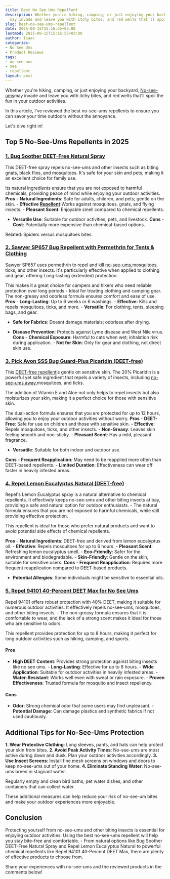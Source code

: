```yaml
---
title: Best No See Ums Repellent
description: Whether you're hiking, camping, or just enjoying your backyard, No-see-ums
  may invade and leave you with itchy bites, and red welts that'll spoil the fun in...
slug: best-no-see-ums-repellent
date: 2025-08-15T15:16:55+03:00
lastmod: 2025-08-15T15:16:55+03:00
author: Isaac
categories:
- No See Ums
- Product Reviews
tags:
- no-see-ums
- see
- repellent
layout: post
---
```

Whether you're hiking, camping, or just enjoying your backyard, [No-see-ums](https://en.wikipedia.org/wiki/Ceratopogonidae)may invade and leave you with itchy bites, and red welts that'll spoil the fun in your outdoor activities.

In this article, I've reviewed the best no-see-ums repellents to ensure you can savor your time outdoors without the annoyance.

Let's dive right in!

##  Top 5 No-See-Ums Repellents in 2025

###  [1. Bug Soother DEET-Free Natural Spray](https://www.amazon.com/dp/B072Z2CW3L?&linkCode=ll1&tag=p-policy-20&linkId=acba6c2788e48e4707cc28952ebb3536&language=en_US&ref_=as_li_ss_tl)

This DEET-free spray repels no-see-ums and other insects such as biting gnats, black flies, and mosquitoes. It's safe for your skin and pets, making it an excellent choice for family use.

Its natural ingredients ensure that you are not exposed to harmful chemicals, providing peace of mind while enjoying your outdoor activities. **Pros** - **Natural Ingredients**: Safe for adults, children, and pets; gentle on the skin. - **Effective [Repellent](https://pestpolicy.com/best-gnat-repellent/)**:Works against mosquitoes, gnats, and flying insects. - **Pleasant Scent**: Enjoyable smell compared to chemical repellents.

- **Versatile Use**: Suitable for outdoor activities, pets, and livestock. **Cons** - **Cost**: Potentially more expensive than chemical-based options.

Related: Spiders versus mosquitoes bites.

###  [2. Sawyer SP657 Bug Repellent with Permethrin for Tents & Clothing](https://www.amazon.com/dp/B001ANQVYU?th=1&linkCode=ll1&tag=p-policy-20&linkId=43e263c2ba5eea075dd08b47ea74ae4f&language=en_US&ref_=as_li_ss_tl)

Sawyer SP657 uses permethrin to repel and kill [no-see-ums](https://pestpolicy.com/natural-repellants-for-no-see-ums/),mosquitoes, ticks, and other insects. It's particularly effective when applied to clothing and gear, offering Long-lasting (extended) protection.

This makes it a great choice for campers and hikers who need reliable protection over long periods - Ideal for treating clothing and camping gear. The non-greasy and odorless formula ensures comfort and ease of use. **Pros** - **Long-Lasting**: Up to 6 weeks or 6 washings. - **Effective**: Kills and repels mosquitoes, ticks, and more. - **Versatile**: For clothing, tents, sleeping bags, and gear.

- **Safe for Fabrics**: Doesnt damage materials; odorless after drying.

- **Disease Prevention**: Protects against Lyme disease and West Nile virus. **Cons** - **Chemical Exposure**: Harmful to cats when wet; inhalation risk during application. - **Not for Skin**: Only for gear and clothing, not direct skin use.

###  [3. Pick Avon SSS Bug Guard-Plus Picaridin (DEET-free)](https://www.amazon.com/dp/B007WFRX6A?&linkCode=ll1&tag=p-policy-20&linkId=c1eb1ff1a6f560eba60bc161590deb6f&language=en_US&ref_=as_li_ss_tl)

This [DEET-free repellent](https://www.ncbi.nlm.nih.gov/pmc/articles/PMC4173961/)is gentle on sensitive skin. The 20% Picaridin is a powerful yet safe ingredient that repels a variety of insects, including [no-see-ums away](https://pestpolicy.com/how-to-get-rid-of-no-see-ums/),mosquitoes, and ticks.

The addition of Vitamin E and Aloe not only helps to repel insects but also moisturizes your skin, making it a perfect choice for those with sensitive skin.

The dual-action formula ensures that you are protected for up to 12 hours, allowing you to enjoy your outdoor activities without worry. **Pros** - **DEET-Free**: Safe for use on children and those with sensitive skin. - **Effective**: Repels mosquitoes, ticks, and other insects. - **Non-Greasy**: Leaves skin feeling smooth and non-sticky. - **Pleasant Scent**: Has a mild, pleasant fragrance.

- **Versatile**: Suitable for both indoor and outdoor use.

**Cons** - **Frequent Reapplication**: May need to be reapplied more often than DEET-based repellents. - **Limited Duration**: Effectiveness can wear off faster in heavily infested areas.

###  [4. Repel Lemon Eucalyptus Natural (DEET-free)](https://www.amazon.com/dp/B001EUGBQC?&linkCode=ll1&tag=p-policy-20&linkId=76151f224260033f849b2e982aae12cf&language=en_US&ref_=as_li_ss_tl)

Repel's Lemon Eucalyptus spray is a natural alternative to chemical repellents. It effectively keeps no-see-ums and other biting insects at bay, providing a safe and natural option for outdoor enthusiasts. - The natural formula ensures that you are not exposed to harmful chemicals, while still providing effective protection.

This repellent is ideal for those who prefer natural products and want to avoid potential side effects of chemical repellents.

**Pros** - **Natural Ingredients**: DEET-free and derived from lemon eucalyptus oil. - **Effective**: Repels mosquitoes for up to 6 hours. - **Pleasant Scent**: Refreshing lemon eucalyptus smell. - **Eco-Friendly**: Safer for the environment and biodegradable. - **Skin-Friendly**: Gentle on the skin, suitable for sensitive users. **Cons** - **Frequent Reapplication**: Requires more frequent reapplication compared to DEET-based products.

- **Potential Allergies**: Some individuals might be sensitive to essential oils.

###  [5. Repel 94101 40-Percent DEET Max for No See Ums](https://www.amazon.com/dp/B0054NFYDG?&linkCode=ll1&tag=p-policy-20&linkId=7ec30d57ee88ac5bfecca12c2a594481&language=en_US&ref_=as_li_ss_tl)

Repel 94101 offers robust protection with 40% DEET, making it suitable for numerous outdoor activities. It effectively repels no-see-ums, mosquitoes, and other biting insects. - The non-greasy formula ensures that it is comfortable to wear, and the lack of a strong scent makes it ideal for those who are sensitive to odors.

This repellent provides protection for up to 8 hours, making it perfect for long outdoor activities such as hiking, camping, and sports.

####  Pros

- **High DEET Content**: Provides strong protection against biting insects like no see ums. - **Long-Lasting**: Effective for up to 8 hours. - **Wide Application**: Suitable for outdoor activities in heavily infested areas. - **Water-Resistant**: Works well even with sweat or rain exposure. - **Proven Effectiveness**: Trusted formula for mosquito and insect repellency.

####  Cons

- **Odor**: Strong chemical odor that some users may find unpleasant. - **Potential Damage**: Can damage plastics and synthetic fabrics if not used cautiously.

##  Additional Tips for No-See-Ums Protection

**1. Wear Protective Clothing**: Long sleeves, pants, and hats can help protect your skin from bites. **2. Avoid Peak Activity Times**: No-see-ums are most active during dawn and dusk. Plan your outdoor activities accordingly. **3. Use Insect Screens**: Install fine mesh screens on windows and doors to keep no-see-ums out of your home. **4. Eliminate Standing Water**: No-see-ums breed in stagnant water.

Regularly empty and clean bird baths, pet water dishes, and other containers that can collect water.

These additional measures can help reduce your risk of no-see-um bites and make your outdoor experiences more enjoyable.

##  Conclusion

Protecting yourself from no-see-ums and other biting insects is essential for enjoying outdoor activities. Using the best no-see-ums repellent will help you stay bite-free and comfortable. - From natural options like Bug Soother DEET-Free Natural Spray and Repel Lemon Eucalyptus Natural to powerful chemical repellents like Repel 94101 40-Percent DEET Max, there are plenty of effective products to choose from.

Share your experiences with no-see-ums and the reviewed products in the comments below!
